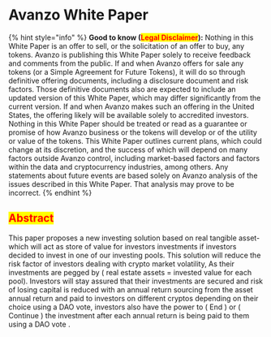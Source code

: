# Avanzo White Paper

{% hint style="info" %}
**Good to know (**<mark style="color:red;">**Legal Disclaimer**</mark>**):** Nothing in this White Paper is an offer to sell, or the solicitation of an offer to buy, any tokens. Avanzo is publishing this White Paper solely to receive feedback and comments from the public. If and when Avanzo offers for sale any tokens (or a Simple Agreement for Future Tokens), it will do so through definitive offering documents, including a disclosure document and risk factors. Those definitive documents also are expected to include an updated version of this White Paper, which may differ significantly from the current version. If and when Avanzo makes such an offering in the United States, the offering likely will be available solely to accredited investors. Nothing in this White Paper should be treated or read as a guarantee or promise of how Avanzo business or the tokens will develop or of the utility or value of the tokens. This White Paper outlines current plans, which could change at its discretion, and the success of which will depend on many factors outside Avanzo control, including market-based factors and factors within the data and cryptocurrency industries, among others. Any statements about future events are based solely on Avanzo analysis of the issues described in this White Paper. That analysis may prove to be incorrect.
{% endhint %}

## <mark style="color:red;">**Abstract**</mark>

This paper proposes a new investing solution based on real tangible asset-which will act as store of value for investors investments if investors decided to invest in one of our investing pools. This solution will reduce the risk factor of investors dealing with crypto market volatility, As their investments are pegged by ( real estate assets = invested value for each pool). Investors will stay assured that their investments are secured and risk of losing capital is reduced with an annual return sourcing from the asset annual return and paid to investors on different cryptos depending on their choice using a DAO vote, investors also have the power to ( End ) or ( Continue ) the investment after each annual return is being paid to them using a DAO vote .
